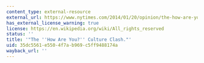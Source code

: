 ```yaml
---
content_type: external-resource
external_url: https://www.nytimes.com/2014/01/20/opinion/the-how-are-you-culture-clash.html
has_external_license_warning: true
license: https://en.wikipedia.org/wiki/All_rights_reserved
status: ''
title: '"The ''How Are You?'' Culture Clash."'
uid: 35dc5561-e550-4f7a-b969-c5ff9488174a
wayback_url: ''
---
```

